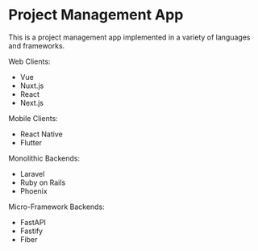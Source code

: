 # Project Management App

This is a project management app
implemented in a variety of languages
and frameworks.

Web Clients:
- Vue
- Nuxt.js
- React
- Next.js

Mobile Clients:
- React Native
- Flutter

Monolithic Backends:
- Laravel
- Ruby on Rails
- Phoenix

Micro-Framework Backends:
- FastAPI
- Fastify
- Fiber


